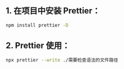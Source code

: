 ## 1. 在项目中安装 Prettier：

```bash
npm install prettier -D
```

## 2. Prettier 使用：

```bash
npx prettier --write ./需要检查语法的文件路径
```